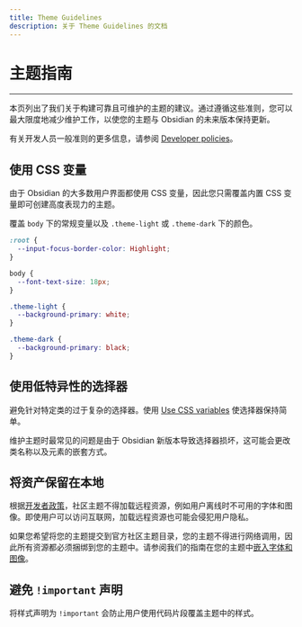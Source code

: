 ```yaml
---
title: Theme Guidelines
description: 关于 Theme Guidelines 的文档
---
```

<!--
 * @Author: Raistlind johnd0712@gmail.com
 * @Date: 2024-01-18 10:18:00
 * @LastEditors: Raistlind
 * @LastEditTime: 2024-01-18 10:18:00
 * @Description:
-->

# 主题指南

---

本页列出了我们关于构建可靠且可维护的主题的建议。通过遵循这些准则，您可以最大限度地减少维护工作，以使您的主题与 Obsidian 的未来版本保持更新。

有关开发人员一般准则的更多信息，请参阅 [Developer policies](https://docs.obsidian.md/Developer+policies)。

## 使用 CSS 变量

由于 Obsidian 的大多数用户界面都使用 CSS 变量，因此您只需覆盖内置 CSS 变量即可创建高度表现力的主题。

覆盖 `body` 下的常规变量以及 `.theme-light` 或 `.theme-dark` 下的颜色。

```css
:root {
  --input-focus-border-color: Highlight;
}

body {
  --font-text-size: 18px;
}

.theme-light {
  --background-primary: white;
}

.theme-dark {
  --background-primary: black;
}
```

## 使用低特异性的选择器

避免针对特定类的过于复杂的选择器。使用 [Use CSS variables](https://docs.obsidian.md/Themes/App+themes/Theme+guidelines#Use%20CSS%20variables) 使选择器保持简单。

维护主题时最常见的问题是由于 Obsidian 新版本导致选择器损坏，这可能会更改类名称以及元素的嵌套方式。

## 将资产保留在本地

根据[开发者政策](../../developer-policies.md)，社区主题不得加载远程资源，例如用户离线时不可用的字体和图像。即使用户可以访问互联网，加载远程资源也可能会侵犯用户隐私。

如果您希望将您的主题提交到官方社区主题目录，您的主题不得进行网络调用，因此所有资源都必须捆绑到您的主题中。请参阅我们的指南在您的主题中[嵌入字体和图像](./embed-fonts-and-images-in-your-theme.md)。

## 避免 `!important` 声明

将样式声明为 `!important` 会防止用户使用代码片段覆盖主题中的样式。
